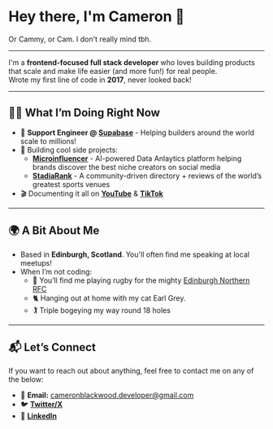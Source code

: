 # Hey there, I'm Cameron 👋

Or Cammy, or Cam. I don't really mind tbh.

---

I'm a **frontend-focused full stack developer** who loves building products that scale and make life easier (and more fun!) for real people.  
Wrote my first line of code in **2017**, never looked back!

---

## 👨‍💻 What I’m Doing Right Now

- 💼 **Support Engineer @ [Supabase](https://supabase.com/)** - Helping builders around the world scale to millions!
- 🌱 Building cool side projects:
  - [**Microinfluencer**](https://microinfluencer.club/) - AI-powered Data Anlaytics platform helping brands discover the best niche creators on social media
  - [**StadiaRank**](https://www.stadiarank.com/) - A community-driven directory + reviews of the world’s greatest sports venues
- 🎬 Documenting it all on **[YouTube](https://youtube.com)** & **[TikTok](https://tiktok.com/@cameronblackwoodcode)**

---

## 🌍 A Bit About Me

- Based in **Edinburgh, Scotland**. You'll often find me speaking at local meetups!
- When I’m not coding:
  - 🏉 You’ll find me playing rugby for the mighty [Edinburgh Northern RFC](https://www.enrfc.co.uk/)  
  - 🐈 Hanging out at home with my cat Earl Grey.
  - 🏌️ Triple bogeying my way round 18 holes  

---

## 📬 Let’s Connect  

If you want to reach out about anything, feel free to contact me on any of the below:

- 📧 **Email:** cameronblackwood.developer@gmail.com  
- 🐦 [**Twitter/X**](https://x.com/CamBlackwood95)
- 💼 [**LinkedIn**](https://www.linkedin.com/in/cameron-blackwood/)



